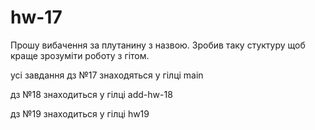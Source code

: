 # hw-17
Прошу вибачення за плутанину з назвою.
Зробив таку стуктуру щоб краще зрозуміти роботу з гітом.

усі завдання дз №17  знаходяться у гілці main

дз №18 знаходиться у гілці add-hw-18

дз №19 знаходиться у гілці hw19


